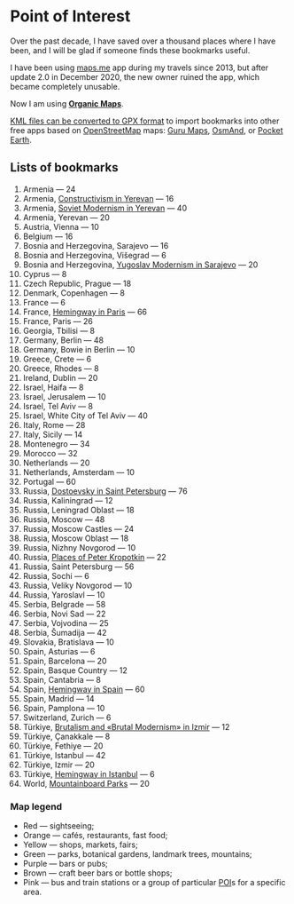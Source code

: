 # Point of Interest

Over the past decade, I have saved over a thousand places where I have been, and I will be glad if someone finds these bookmarks useful.

I have been using [maps.me](https://maps.me) app during my travels since 2013, but after update 2.0 in December 2020, the new owner ruined the app, which became completely unusable.

Now I am using **[Organic Maps](https://organicmaps.app)**.

[KML files can be converted to GPX format](https://github.com/adequatica/mmkml2gpx) to import bookmarks into other free apps based on [OpenStreetMap](https://www.openstreetmap.org) maps: [Guru Maps](https://gurumaps.app), [OsmAnd](https://osmand.net), or [Pocket Earth](https://pocketearth.com).

## Lists of bookmarks

1. Armenia — 24
1. Armenia, [Constructivism in Yerevan](https://adequatica.substack.com/p/constructivism-in-yerevan) — 16
1. Armenia, [Soviet Modernism in Yerevan](https://adequatica.substack.com/p/soviet-modernism-in-yerevan) — 40
1. Armenia, Yerevan — 20
1. Austria, Vienna — 10
1. Belgium — 16
1. Bosnia and Herzegovina, Sarajevo — 16
1. Bosnia and Herzegovina, Višegrad — 6
1. Bosnia and Herzegovina, [Yugoslav Modernism in Sarajevo](https://adequatica.substack.com/p/yugoslav-modernism-in-sarajevo) — 20
1. Cyprus — 8
1. Czech Republic, Prague — 18
1. Denmark, Copenhagen — 8
1. France — 6
1. France, [Hemingway in Paris](https://adequatica.medium.com/hemingway-in-paris-fb0a425913e0?source=friends_link&sk=a3eaecf784f6ba3324830efd1291cb64) — 66
1. France, Paris — 26
1. Georgia, Tbilisi — 8
1. Germany, Berlin — 48
1. Germany, Bowie in Berlin — 10
1. Greece, Crete — 6
1. Greece, Rhodes — 8
1. Ireland, Dublin — 20
1. Israel, Haifa — 8
1. Israel, Jerusalem — 10
1. Israel, Tel Aviv — 8
1. Israel, White City of Tel Aviv — 40
1. Italy, Rome — 28
1. Italy, Sicily — 14
1. Montenegro — 34
1. Morocco — 32
1. Netherlands — 20
1. Netherlands, Amsterdam — 10
1. Portugal — 60
1. Russia, [Dostoevsky in Saint Petersburg](https://adequatica.medium.com/dostoevsky-in-saint-petersburg-3b126807c316?source=friends_link&sk=a1580b70d00e4421f30bb97da87d8297) — 76
1. Russia, Kaliningrad — 12
1. Russia, Leningrad Oblast — 18
1. Russia, Moscow — 48
1. Russia, Moscow Castles — 24
1. Russia, Moscow Oblast — 18
1. Russia, Nizhny Novgorod — 10
1. Russia, [Places of Peter Kropotkin](https://adequatica.substack.com/p/places-of-peter-kropotkin) — 22
1. Russia, Saint Petersburg — 56
1. Russia, Sochi — 6
1. Russia, Veliky Novgorod — 10
1. Russia, Yaroslavl — 10
1. Serbia, Belgrade — 58
1. Serbia, Novi Sad — 22
1. Serbia, Vojvodina — 25
1. Serbia, Šumadija — 42
1. Slovakia, Bratislava — 10
1. Spain, Asturias — 6
1. Spain, Barcelona — 20
1. Spain, Basque Country — 12
1. Spain, Cantabria — 8
1. Spain, [Hemingway in Spain](https://adequatica.medium.com/hemingway-in-spain-6a9118d7dfb3?source=friends_link&sk=76d0a9875b23dfac95445a36cef02acd) — 60
1. Spain, Madrid — 14
1. Spain, Pamplona — 10
1. Switzerland, Zurich — 6
1. Türkiye, [Brutalism and «Brutal Modernism» in Izmir](https://adequatica.substack.com/p/brutalism-and-brutal-modernism-buildings-in-izmir) — 12
1. Türkiye, Çanakkale — 8
1. Türkiye, Fethiye — 20
1. Türkiye, Istanbul — 42
1. Türkiye, Izmir — 20
1. Türkiye, [Hemingway in Istanbul](https://adequatica.medium.com/hemingway-in-istanbul-9e8f4fc3e6bf?source=friends_link&sk=b4df8f13335b7d4fd9fb42dee5be290e) — 6
1. World, [Mountainboard Parks](https://adequatica.medium.com/mountainboard-parks-a9ae99209f46?source=friends_link&sk=771d8121508535fadbe0e153d197bf8f) — 20

### Map legend

- Red — sightseeing;
- Orange — cafés, restaurants, fast food;
- Yellow — shops, markets, fairs;
- Green — parks, botanical gardens, landmark trees, mountains;
- Purple — bars or pubs;
- Brown — craft beer bars or bottle shops;
- Pink — bus and train stations or a group of particular [POI](https://wiki.openstreetmap.org/wiki/Points_of_interest)s for a specific area.

